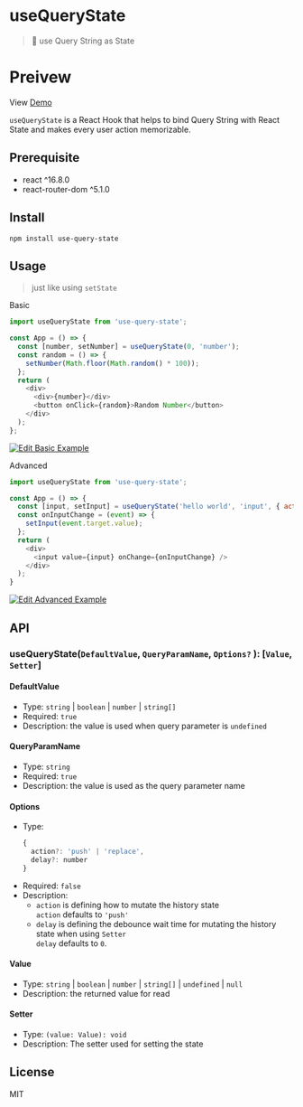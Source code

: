 # useQueryState
> :fishing_pole_and_fish: use Query String as State

# Preivew
View  [Demo](https://yuanfux.github.io/use-query-state/)

`useQueryState` is a React Hook that helps to bind Query String with React State and makes every user action memorizable.

## Prerequisite
- react ^16.8.0
- react-router-dom ^5.1.0

## Install
```
npm install use-query-state
```

## Usage
> just like using `setState`

Basic
```js
import useQueryState from 'use-query-state';

const App = () => {
  const [number, setNumber] = useQueryState(0, 'number');
  const random = () => {
    setNumber(Math.floor(Math.random() * 100));
  };
  return (
    <div>
      <div>{number}</div>
      <button onClick={random}>Random Number</button>
    </div>
  );
};
```
[![Edit Basic Example](https://codesandbox.io/static/img/play-codesandbox.svg)](https://codesandbox.io/s/react-router-5h8c6?fontsize=14)

Advanced
```js
import useQueryState from 'use-query-state';

const App = () => {
  const [input, setInput] = useQueryState('hello world', 'input', { action: 'replace', delay: 300 });
  const onInputChange = (event) => {
    setInput(event.target.value);
  };
  return (
    <div>
      <input value={input} onChange={onInputChange} />
    </div>
  );
}
```
[![Edit Advanced Example](https://codesandbox.io/static/img/play-codesandbox.svg)](https://codesandbox.io/s/basic-example-d8c2g?fontsize=14)


## API
### useQueryState(`DefaultValue`, `QueryParamName`, `Options?` ): [`Value`, `Setter`]

#### DefaultValue
- Type: `string`  |  `boolean`  |  `number`  |  `string[]`
- Required: `true`
- Description: the value is used when query parameter is `undefined`

#### QueryParamName
- Type: `string`
- Required: `true`
- Description: the value is used as the query parameter name

#### Options
- Type: 
  ```js
  {
    action?: 'push' | 'replace',
    delay?: number 
  }
  ```
- Required: `false`
- Description:
  - `action` is defining how to mutate the history state<br>
    `action` defaults to `'push'`
  - `delay` is defining the debounce wait time for mutating the history state when using `Setter`<br>
    `delay` defaults to `0`.

#### Value
- Type: `string`  |  `boolean`  |  `number`  |  `string[]` | `undefined` | `null`
- Description: the returned value for read

#### Setter
- Type: `(value: Value): void`
- Description: The setter used for setting the state


## License
MIT
